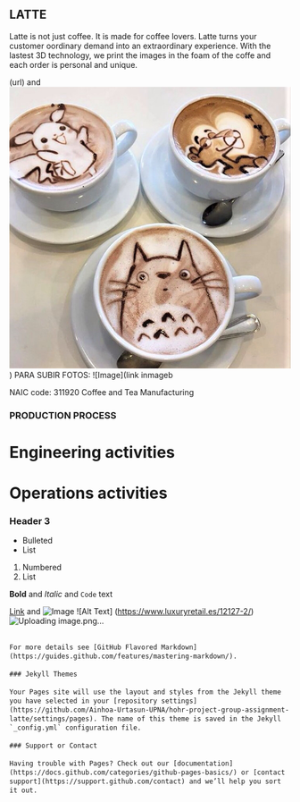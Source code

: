 ## LATTE 
Latte is not just coffee. It is made for coffee lovers. Latte turns your customer oordinary demand into an extraordinary experience. With the lastest 3D technology, we print the images in the foam of the coffe and each order is personal and unique. 

(url) and ![Image](latte.jpg))
PARA SUBIR FOTOS:    ![Image](link inmageb

NAIC code: 311920 Coffee and Tea Manufacturing 

### PRODUCTION PROCESS

# Engineering activities 
# Operations activities 
### Header 3

- Bulleted
- List

1. Numbered
2. List

**Bold** and _Italic_ and `Code` text

[Link](url) and ![Image](src)
![Alt Text] (https://www.luxuryretail.es/12127-2/)
![Uploading image.png…]()

```

For more details see [GitHub Flavored Markdown](https://guides.github.com/features/mastering-markdown/).

### Jekyll Themes

Your Pages site will use the layout and styles from the Jekyll theme you have selected in your [repository settings](https://github.com/Ainhoa-Urtasun-UPNA/hohr-project-group-assignment-latte/settings/pages). The name of this theme is saved in the Jekyll `_config.yml` configuration file.

### Support or Contact

Having trouble with Pages? Check out our [documentation](https://docs.github.com/categories/github-pages-basics/) or [contact support](https://support.github.com/contact) and we’ll help you sort it out.
